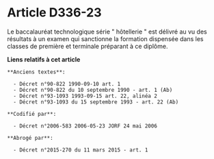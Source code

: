 # Article D336-23

Le baccalauréat technologique série " hôtellerie " est délivré au vu des résultats à un examen qui sanctionne la formation
dispensée dans les classes de première et terminale préparant à ce diplôme.

**Liens relatifs à cet article**

	**Anciens textes**:

	  - Décret n°90-822 1990-09-10 art. 1
	  - Décret n°90-822 du 10 septembre 1990 - art. 1 (Ab)
	  - Décret n°93-1093 1993-09-15 art. 22, alinéa 2
	  - Décret n°93-1093 du 15 septembre 1993 - art. 22 (Ab)

	**Codifié par**:

	  - Décret n°2006-583 2006-05-23 JORF 24 mai 2006

	**Abrogé par**:

	  - Décret n°2015-270 du 11 mars 2015 - art. 1
